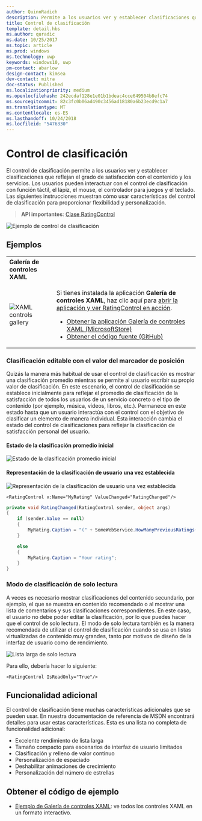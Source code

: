 ```yaml
---
author: QuinnRadich
description: Permite a los usuarios ver y establecer clasificaciones que reflejan el grado de satisfacción con el contenido y los servicios.
title: Control de clasificación
template: detail.hbs
ms.author: quradic
ms.date: 10/25/2017
ms.topic: article
ms.prod: windows
ms.technology: uwp
keywords: windows10, uwp
pm-contact: abarlow
design-contact: kimsea
dev-contact: mitra
doc-status: Published
ms.localizationpriority: medium
ms.openlocfilehash: 242ecdaf128e1e01b1bdeac4cce649504b8efc74
ms.sourcegitcommit: 82c3fc0b06ad490c3456ad18180a6b23ecd9c1a7
ms.translationtype: MT
ms.contentlocale: es-ES
ms.lasthandoff: 10/24/2018
ms.locfileid: "5476330"
---
```

# <a name="rating-control"></a>Control de clasificación

El control de clasificación permite a los usuarios ver y establecer clasificaciones que reflejan el grado de satisfacción con el contenido y los servicios. Los usuarios pueden interactuar con el control de clasificación con función táctil, el lápiz, el mouse, el controlador para juegos y el teclado. Las siguientes instrucciones muestran cómo usar características del control de clasificación para proporcionar flexibilidad y personalización.

> **API importantes**: [Clase RatingControl](https://docs.microsoft.com/uwp/api/windows.ui.xaml.controls.ratingcontrol)

![Ejemplo de control de clasificación](images/rating_rs2_doc_ratings_intro.png)

## <a name="examples"></a>Ejemplos

<table>
<th align="left">Galería de controles XAML<th>
<tr>
<td><img src="images/xaml-controls-gallery-sm.png" alt="XAML controls gallery"></img></td>
<td>
    <p>Si tienes instalada la aplicación <strong style="font-weight: semi-bold">Galería de controles XAML</strong>, haz clic aquí para <a href="xamlcontrolsgallery:/item/RatingControl">abrir la aplicación y ver RatingControl en acción</a>.</p>
    <ul>
    <li><a href="https://www.microsoft.com/store/productId/9MSVH128X2ZT">Obtener la aplicación Galería de controles XAML (MicrosoftStore)</a></li>
    <li><a href="https://github.com/Microsoft/Windows-universal-samples/tree/master/Samples/XamlUIBasics">Obtener el código fuente (GitHub)</a></li>
    </ul>
</td>
</tr>
</table>

### <a name="editable-rating-with-placeholder-value"></a>Clasificación editable con el valor del marcador de posición

Quizás la manera más habitual de usar el control de clasificación es mostrar una clasificación promedio mientras se permite al usuario escribir su propio valor de clasificación. En este escenario, el control de clasificación se establece inicialmente para reflejar el promedio de clasificación de la satisfacción de todos los usuarios de un servicio concreto o el tipo de contenido (por ejemplo, música, vídeos, libros, etc.). Permanece en este estado hasta que un usuario interactúa con el control con el objetivo de clasificar un elemento de manera individual. Esta interacción cambia el estado del control de clasificaciones para reflejar la clasificación de satisfacción personal del usuario.

#### <a name="initial-average-rating-state"></a>Estado de la clasificación promedio inicial
![Estado de la clasificación promedio inicial](images/rating_rs2_doc_movie_aggregate.png)

#### <a name="representation-of-user-rating-once-set"></a>Representación de la clasificación de usuario una vez establecida

![Representación de la clasificación de usuario una vez establecida](images/rating_rs2_doc_movie_user.png)

```XAML
<RatingControl x:Name="MyRating" ValueChanged="RatingChanged"/>
```

```csharp
private void RatingChanged(RatingControl sender, object args)
{
    if (sender.Value == null)
    {
        MyRating.Caption = "(" + SomeWebService.HowManyPreviousRatings() + ")";
    }

    else
    {
        MyRating.Caption = "Your rating";
    }
}
```

### <a name="read-only-rating-mode"></a>Modo de clasificación de solo lectura

A veces es necesario mostrar clasificaciones del contenido secundario, por ejemplo, el que se muestra en contenido recomendado o al mostrar una lista de comentarios y sus clasificaciones correspondientes. En este caso, el usuario no debe poder editar la clasificación, por lo que puedes hacer que el control de solo lectura.
El modo de solo lectura también es la manera recomendada de utilizar el control de clasificación cuando se usa en listas virtualizadas de contenido muy grandes, tanto por motivos de diseño de la interfaz de usuario como de rendimiento.

![Lista larga de solo lectura](images/rating_rs2_doc_reviews.png)

Para ello, debería hacer lo siguiente:

```XAML
<RatingControl IsReadOnly="True"/>
```

## <a name="additional-functionality"></a>Funcionalidad adicional

El control de clasificación tiene muchas características adicionales que se pueden usar. En nuestra documentación de referencia de MSDN encontrará detalles para usar estas características.
Esta es una lista no completa de funcionalidad adicional:
-   Excelente rendimiento de lista larga
-   Tamaño compacto para escenarios de interfaz de usuario limitados
-   Clasificación y relleno de valor continuo
-   Personalización de espaciado
-   Deshabilitar animaciones de crecimiento
-   Personalización del número de estrellas

## <a name="get-the-sample-code"></a>Obtener el código de ejemplo

- [Ejemplo de Galería de controles XAML](https://github.com/Microsoft/Windows-universal-samples/tree/master/Samples/XamlUIBasics): ve todos los controles XAML en un formato interactivo.